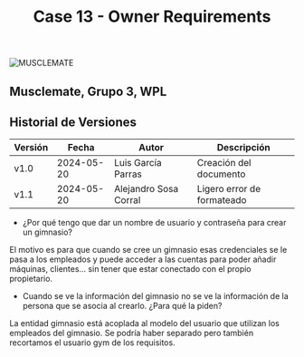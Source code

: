 ﻿---
title: Case 13 - Owner Requirements
---
![MUSCLEMATE](logo.png)

## Musclemate, Grupo 3, WPL

## Historial de Versiones
| Versión | Fecha      | Autor          | Descripción                  |
| ------- | ---------- | -------------- | ---------------------------- |
| v1.0    | 2024-05-20 | Luis García Parras | Creación del documento   |
| v1.1    | 2024-05-20 | Alejandro Sosa Corral | Ligero error de formateado   |

- ¿Por qué tengo que dar un nombre de usuario y contraseña para crear un gimnasio?

El motivo es para que cuando se cree un gimnasio esas credenciales se le pasa a los empleados y puede acceder a las cuentas para poder añadir máquinas, clientes… sin tener que estar conectado con el propio propietario.

- Cuando se ve la información del gimnasio no se ve la información de la persona que se asocia al crearlo. ¿Para qué la piden?

La entidad gimnasio está acoplada al modelo del usuario  que utilizan los empleados del gimnasio. Se podría haber separado pero también recortamos el usuario gym de los requisitos.
